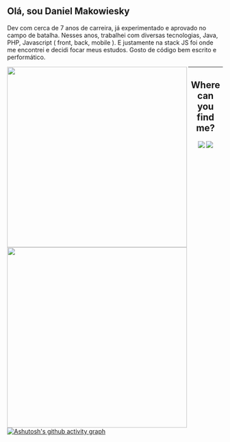 ## Olá, sou Daniel Makowiesky 
 
 Dev com cerca de 7 anos de carreira, já experimentado e aprovado no campo de batalha. Nesses anos, trabalhei com diversas tecnologias, Java, PHP, Javascript ( front, back, mobile ). E justamente na stack JS foi onde me encontrei e decidi focar meus estudos. Gosto de código bem escrito e performático.
  <div align="center">
     <img width="420px" align="left" src="https://github-readme-stats.vercel.app/api?username=danmakowiesky&theme=dracula&show_icons=true&hide=html&layout=compact&count_private=true,0ff1ce,904e95&title_color=ff6e96&text_color=f8f8f2"/></td>
             <img width="420px" align="left" src="https://github-readme-stats.vercel.app/api/top-langs/?username=danmakowiesky&theme=dracula&hide=html&layout=compact&count_private=true&0ff1ce,904e95&title_color=ff6e96&text_color=f8f8f2"/></td>
  </div>


<hr>
<div>
 
   <h2 align="center">Where can you find me?</h2>
<div align="center">
    <a href="https://instagram.com/devdevalor_" target="_blank"><img src="https://img.shields.io/badge/-Instagram-%23E4405F?style=for-the-badge&logo=instagram&logoColor=white" target="_blank"></a>
  <a href="https://www.linkedin.com/in/daniel-makowiesky/" target="_blank"><img src="https://img.shields.io/badge/-LinkedIn-%230077B5?style=for-the-badge&logo=linkedin&logoColor=white" target="_blank"></a>
</div>
 
 
 [![Ashutosh's github activity graph](https://activity-graph.herokuapp.com/graph?username=danmakowiesky&theme=dracula)](https://github.com/ashutosh00710/github-readme-activity-graph)

